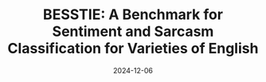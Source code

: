 ---
title: "BESSTIE: A Benchmark for Sentiment and Sarcasm Classification for Varieties of English"
date: 2024-12-06
preprint: false           # <— set to `true` only for preprints
authors:
    - "Dipankar Srirag"
    - "Aditya Joshi"
    - "Jordan Painter"
    - "Diptesh Kanojia"

underlineAuthors:
    - "Dipankar Srirag"
links:
    paper: "https://aclanthology.org/2025.findings-acl.441.pdf"
    dataset: "https://huggingface.co/datasets/unswnlporg/besstie"
    # code: "https://github.com/cruiseresearchgroup/spectraformer"
# project:   "https://yourlab.org/project"
# journal: "ACL 2024"      # optional—whatever metadata you like
---